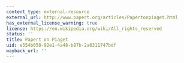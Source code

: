 ```yaml
---
content_type: external-resource
external_url: http://www.papert.org/articles/Papertonpiaget.html
has_external_license_warning: true
license: https://en.wikipedia.org/wiki/All_rights_reserved
status: ''
title: Papert on Piaget
uid: e554b050-92e1-4a48-b87b-2a6311747bdf
wayback_url: ''
---
```

